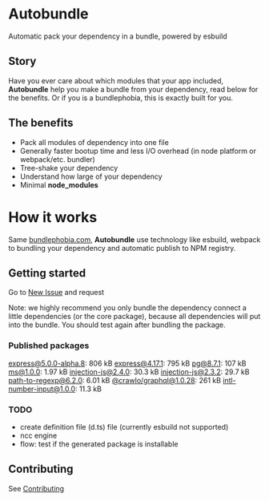 # Autobundle

Automatic pack your dependency in a bundle, powered by esbuild

## Story
Have you ever care about which modules that your app included,
**Autobundle** help you make a bundle from your dependency, read below for the benefits.
Or if you is a bundlephobia, this is exactly built for you.

## The benefits
- Pack all modules of dependency into one file
- Generally faster bootup time and less I/O overhead (in node platform or webpack/etc. bundler)
- Tree-shake your dependency
- Understand how large of your dependency
- Minimal **node_modules**

# How it works
Same [bundlephobia.com](https://bundlephobia.com), **Autobundle** use technology like esbuild, webpack to bundling your dependency and automatic publish
to NPM registry.

## Getting started
Go to [New Issue](https://github.com/clgtIO/autobundle/issues/new/choose) and request

Note: we highly recommend you only bundle the dependency connect a little dependencies (or the core package), because all dependencies will put into the bundle.
You should test again after bundling the package.   

### Published packages

<!--PUBLISHED_PACKAGE_START-->
[express@5.0.0-alpha.8](./autobundle-bundles/express/5.0.0-alpha.8): 806 kB
[express@4.17.1](./autobundle-bundles/express/4.17.1): 795 kB
[pg@8.7.1](./autobundle-bundles/pg/8.7.1): 107 kB
[ms@1.0.0](./autobundle-bundles/ms/1.0.0): 1.97 kB
[injection-js@2.4.0](./autobundle-bundles/injection-js/2.4.0): 30.3 kB
[injection-js@2.3.2](./autobundle-bundles/injection-js/2.3.2): 29.7 kB
[path-to-regexp@6.2.0](./autobundle-bundles/path-to-regexp/6.2.0): 6.01 kB
[@crawlo/graphql@1.0.28](./autobundle-bundles/@crawlo/graphql/1.0.28): 261 kB
[intl-number-input@1.0.0](./autobundle-bundles/intl-number-input/1.0.0): 11.3 kB
<!--PUBLISHED_PACKAGE_END-->

### TODO
- create definition file (d.ts) file (currently esbuild not supported)
- ncc engine
- flow: test if the generated package is installable 

## Contributing

See [Contributing](./CONTRIBUTING.md)
